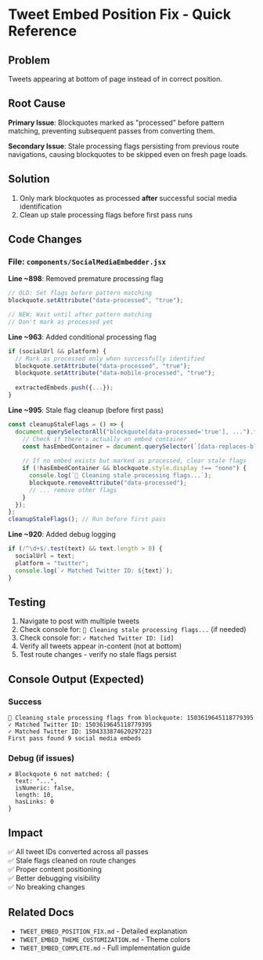 # Tweet Embed Position Fix - Quick Reference

## Problem
Tweets appearing at bottom of page instead of in correct position.

## Root Cause
**Primary Issue**: Blockquotes marked as "processed" before pattern matching, preventing subsequent passes from converting them.

**Secondary Issue**: Stale processing flags persisting from previous route navigations, causing blockquotes to be skipped even on fresh page loads.

## Solution
1. Only mark blockquotes as processed **after** successful social media identification
2. Clean up stale processing flags before first pass runs

## Code Changes

### File: `components/SocialMediaEmbedder.jsx`

**Line ~898**: Removed premature processing flag
```javascript
// OLD: Set flags before pattern matching
blockquote.setAttribute("data-processed", "true");

// NEW: Wait until after pattern matching
// Don't mark as processed yet
```

**Line ~963**: Added conditional processing flag
```javascript
if (socialUrl && platform) {
  // Mark as processed only when successfully identified
  blockquote.setAttribute("data-processed", "true");
  blockquote.setAttribute("data-mobile-processed", "true");
  
  extractedEmbeds.push({...});
}
```

**Line ~995**: Stale flag cleanup (before first pass)
```javascript
const cleanupStaleFlags = () => {
  document.querySelectorAll("blockquote[data-processed='true'], ...").forEach((blockquote) => {
    // Check if there's actually an embed container
    const hasEmbedContainer = document.querySelector(`[data-replaces-blockquote="${blockquoteId}"]`);
    
    // If no embed exists but marked as processed, clear stale flags
    if (!hasEmbedContainer && blockquote.style.display !== "none") {
      console.log(`🧹 Cleaning stale processing flags...`);
      blockquote.removeAttribute("data-processed");
      // ... remove other flags
    }
  });
};
cleanupStaleFlags(); // Run before first pass
```

**Line ~920**: Added debug logging
```javascript
if (/^\d+$/.test(text) && text.length > 8) {
  socialUrl = text;
  platform = "twitter";
  console.log(`✓ Matched Twitter ID: ${text}`);
}
```

## Testing

1. Navigate to post with multiple tweets
2. Check console for: `🧹 Cleaning stale processing flags...` (if needed)
3. Check console for: `✓ Matched Twitter ID: [id]`
4. Verify all tweets appear in-content (not at bottom)
5. Test route changes - verify no stale flags persist

## Console Output (Expected)

### Success
```
🧹 Cleaning stale processing flags from blockquote: 1503619645118779395
✓ Matched Twitter ID: 1503619645118779395
✓ Matched Twitter ID: 1504333874620297223
First pass found 9 social media embeds
```

### Debug (if issues)
```
✗ Blockquote 6 not matched: {
  text: "...",
  isNumeric: false,
  length: 10,
  hasLinks: 0
}
```

## Impact
✅ All tweet IDs converted across all passes  
✅ Stale flags cleaned on route changes  
✅ Proper content positioning  
✅ Better debugging visibility  
✅ No breaking changes

## Related Docs
- `TWEET_EMBED_POSITION_FIX.md` - Detailed explanation
- `TWEET_EMBED_THEME_CUSTOMIZATION.md` - Theme colors
- `TWEET_EMBED_COMPLETE.md` - Full implementation guide
